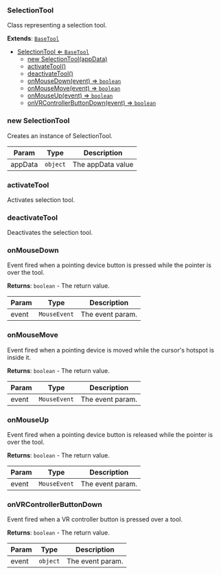 <a name="SelectionTool"></a>

### SelectionTool 
Class representing a selection tool.


**Extends**: <code>[BaseTool](api/Tools/BaseTool.md)</code>  

* [SelectionTool ⇐ <code>BaseTool</code>](#SelectionTool)
    * [new SelectionTool(appData)](#new-SelectionTool)
    * [activateTool()](#activateTool)
    * [deactivateTool()](#deactivateTool)
    * [onMouseDown(event) ⇒ <code>boolean</code>](#onMouseDown)
    * [onMouseMove(event) ⇒ <code>boolean</code>](#onMouseMove)
    * [onMouseUp(event) ⇒ <code>boolean</code>](#onMouseUp)
    * [onVRControllerButtonDown(event) ⇒ <code>boolean</code>](#onVRControllerButtonDown)

<a name="new_SelectionTool_new"></a>

### new SelectionTool
Creates an instance of SelectionTool.


| Param | Type | Description |
| --- | --- | --- |
| appData | <code>object</code> | The appData value |

<a name="SelectionTool+activateTool"></a>

### activateTool
Activates selection tool.


<a name="SelectionTool+deactivateTool"></a>

### deactivateTool
Deactivates the selection tool.


<a name="SelectionTool+onMouseDown"></a>

### onMouseDown
Event fired when a pointing device button is pressed while the pointer is over the tool.


**Returns**: <code>boolean</code> - The return value.  

| Param | Type | Description |
| --- | --- | --- |
| event | <code>MouseEvent</code> | The event param. |

<a name="SelectionTool+onMouseMove"></a>

### onMouseMove
Event fired when a pointing device is moved while the cursor's hotspot is inside it.


**Returns**: <code>boolean</code> - The return value.  

| Param | Type | Description |
| --- | --- | --- |
| event | <code>MouseEvent</code> | The event param. |

<a name="SelectionTool+onMouseUp"></a>

### onMouseUp
Event fired when a pointing device button is released while the pointer is over the tool.


**Returns**: <code>boolean</code> - The return value.  

| Param | Type | Description |
| --- | --- | --- |
| event | <code>MouseEvent</code> | The event param. |

<a name="SelectionTool+onVRControllerButtonDown"></a>

### onVRControllerButtonDown
Event fired when a VR controller button is pressed over a tool.


**Returns**: <code>boolean</code> - The return value.  

| Param | Type | Description |
| --- | --- | --- |
| event | <code>object</code> | The event param. |

